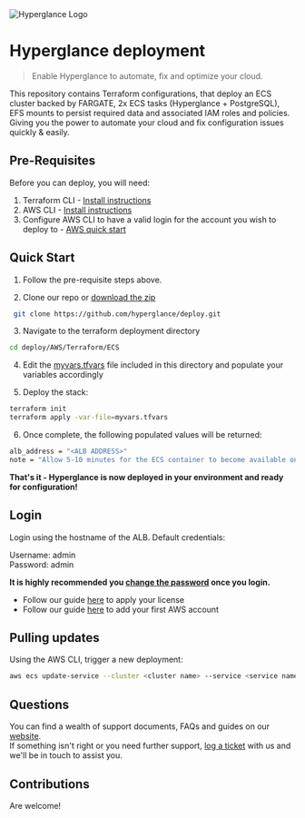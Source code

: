 <img src="https://github.com/hyperglance/deploy/blob/master/files/b5dfbb6c-75c8-493b-8c5d-d68b3272cf0f.png" alt="Hyperglance Logo" />

# Hyperglance deployment

> Enable Hyperglance to automate, fix and optimize your cloud.

This repository contains Terraform configurations, that deploy an ECS cluster backed by FARGATE, 2x ECS tasks (Hyperglance + PostgreSQL), EFS mounts to persist required data and associated IAM roles and policies. Giving you the power to automate your cloud and fix configuration issues quickly & easily.

## Pre-Requisites

Before you can deploy, you will need:

1. Terraform CLI - [Install instructions](https://learn.hashicorp.com/tutorials/terraform/install-cli)
2. AWS CLI - [Install instructions](https://docs.aws.amazon.com/cli/latest/userguide/cli-chap-install.html)
3. Configure AWS CLI to have a valid login for the account you wish to deploy to - [AWS quick start](https://docs.aws.amazon.com/cli/latest/userguide/cli-configure-quickstart.html)

## Quick Start

1. Follow the pre-requisite steps above.

2. Clone our repo or [download the zip](https://github.com/hyperglance/deploy/archive/refs/heads/master.zip)

 ```bash
  git clone https://github.com/hyperglance/deploy.git
 ```

3. Navigate to the terraform deployment directory

 ```bash
 cd deploy/AWS/Terraform/ECS
 ```

4. Edit the [myvars.tfvars](myvars.tfvars) file included in this directory and populate your variables accordingly

5. Deploy the stack:

  ```bash
  terraform init
  terraform apply -var-file=myvars.tfvars
  ```

6. Once complete, the following populated values will be returned:

 ```bash
 alb_address = "<ALB ADDRESS>"
 note = "Allow 5-10 minutes for the ECS container to become available on the ALB"
 ```

__That's it - Hyperglance is now deployed in your environment and ready for configuration!__

## Login

Login using the hostname of the ALB. Default credentials:

Username: admin  
Password: admin

__It is highly recommended you [change the password](https://support.hyperglance.com/knowledge/how-to-change-hyperglance-login-password) once you login.__

* Follow our guide [here](https://support.hyperglance.com/knowledge/how-to-apply-a-new-license) to apply your license
* Follow our guide [here](https://support.hyperglance.com/knowledge/adding-new-aws-accounts-to-hyperglance) to add your first AWS account

## Pulling updates

Using the AWS CLI, trigger a new deployment:

```bash
aws ecs update-service --cluster <cluster name> --service <service name> --force-new-deployment --region <region>
```

## Questions

You can find a wealth of support documents, FAQs and guides on our [website](https://support.hyperglance.com).  
If something isn't right or you need further support, [log a ticket](https://support.hyperglance.com/knowledge/kb-tickets/new) with us and we'll be in touch to assist you.

## Contributions

Are welcome!
